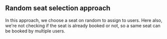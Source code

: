 ## Random seat selection approach

In this approach, we choose a seat on random to assign to users. Here also, we're not
checking if the seat is already booked or not, so a same seat can be booked by multiple users. 